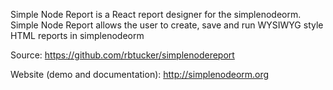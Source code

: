 Simple Node Report is a React report designer for the simplenodeorm. 
Simple Node Report allows the user to create, save and run WYSIWYG style 
HTML reports in simplenodeorm

Source: 
https://github.com/rbtucker/simplenodereport

Website (demo and documentation):
http://simplenodeorm.org
